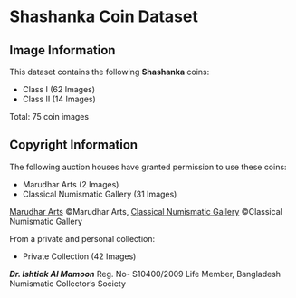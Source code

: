 <!-- @format -->

# Shashanka Coin Dataset

## Image Information

This dataset contains the following **Shashanka** coins:
  - Class I (62 Images)
  - Class II (14 Images)

Total: 75 coin images

## Copyright Information
The following auction houses have granted permission to use these coins:
  - Marudhar Arts (2 Images)
  - Classical Numismatic Gallery (31 Images)

[Marudhar Arts](https://marudhararts.com/)  ©Marudhar Arts, [Classical Numismatic Gallery](https://www.classicalnumismaticgallery.com/) ©Classical Numismatic Gallery
    
From a private and personal collection:
  - Private Collection (42 Images)

***Dr. Ishtiak Al Mamoon*** Reg. No- S10400/2009 Life Member, Bangladesh Numismatic Collector’s Society



